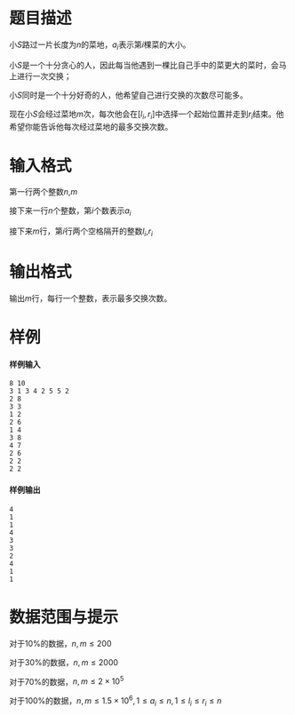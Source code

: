 
# 题目描述

小$S$路过一片长度为$n$的菜地，$a_i$表示第$i$棵菜的大小。

小$S$是一个十分贪心的人，因此每当他遇到一棵比自己手中的菜更大的菜时，会马上进行一次交换；

小$S$同时是一个十分好奇的人，他希望自己进行交换的次数尽可能多。

现在小$S$会经过菜地$m$次，每次他会在$[l_i,r_i]$中选择一个起始位置并走到$r_i$结束。他希望你能告诉他每次经过菜地的最多交换次数。

# 输入格式

第一行两个整数$n$,$m$

接下来一行$n$个整数，第$i$个数表示$a_i$

接下来$m$行，第$i$行两个空格隔开的整数$l_i$,$r_i$

# 输出格式

输出$m$行，每行一个整数，表示最多交换次数。

# 样例

#### 样例输入
```plain
8 10
3 1 3 4 2 5 5 2
2 8
3 3
1 2
2 6
1 4
3 8
4 7
2 6
2 2
2 2
```
#### 样例输出
```plain
4
1
1
4
3
3
2
4
1
1
```

# 数据范围与提示

对于$10\%$的数据，$n,m\le{200}$

对于$30\%$的数据，$n,m\le{2000}$

对于$70\%$的数据，$n,m\le{2\times{10^5}}$

对于$100\%$的数据，$n,m\le{1.5\times 10^6},1\le{a_i}\le{n},1\le{l_i}\le{r_i}\le{n}$

